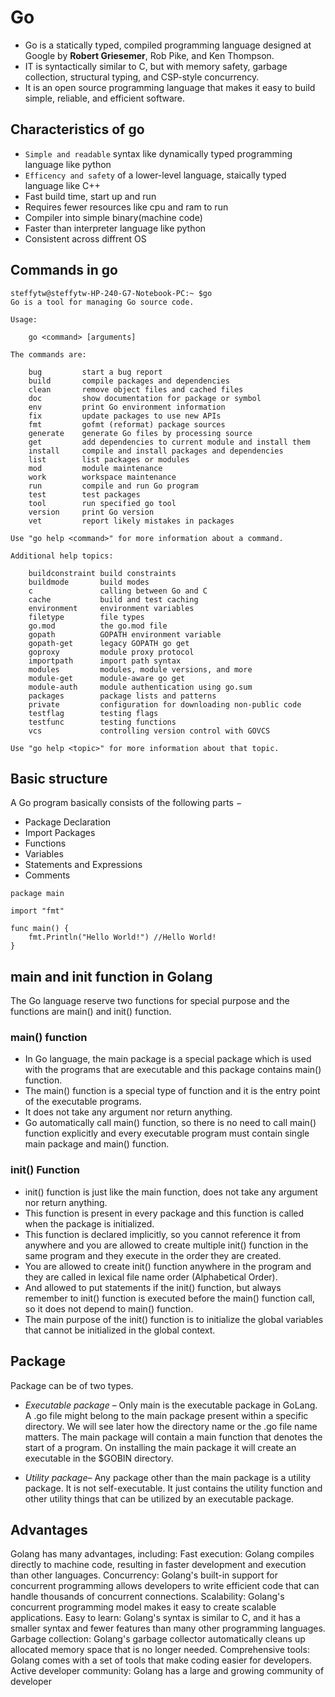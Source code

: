 # Go

- Go is a statically typed, compiled programming language designed at Google by **Robert Griesemer**, Rob Pike, and Ken Thompson.
- IT is syntactically similar to C, but with memory safety, garbage collection, structural typing, and CSP-style concurrency.
- It is an open source programming language that makes it easy to build simple, reliable, and efficient software.

## Characteristics of go
- `Simple and readable` syntax like dynamically typed programming language like python
- `Efficency and safety` of a lower-level language, staically typed language like C++
- Fast build time, start up and run
- Requires fewer resources like cpu and ram to run
- Compiler into simple binary(machine code)
- Faster than interpreter language like python
- Consistent across diffrent OS

## Commands in go

```
steffytw@steffytw-HP-240-G7-Notebook-PC:~ $go
Go is a tool for managing Go source code.

Usage:

	go <command> [arguments]

The commands are:

	bug         start a bug report
	build       compile packages and dependencies
	clean       remove object files and cached files
	doc         show documentation for package or symbol
	env         print Go environment information
	fix         update packages to use new APIs
	fmt         gofmt (reformat) package sources
	generate    generate Go files by processing source
	get         add dependencies to current module and install them
	install     compile and install packages and dependencies
	list        list packages or modules
	mod         module maintenance
	work        workspace maintenance
	run         compile and run Go program
	test        test packages
	tool        run specified go tool
	version     print Go version
	vet         report likely mistakes in packages

Use "go help <command>" for more information about a command.

Additional help topics:

	buildconstraint build constraints
	buildmode       build modes
	c               calling between Go and C
	cache           build and test caching
	environment     environment variables
	filetype        file types
	go.mod          the go.mod file
	gopath          GOPATH environment variable
	gopath-get      legacy GOPATH go get
	goproxy         module proxy protocol
	importpath      import path syntax
	modules         modules, module versions, and more
	module-get      module-aware go get
	module-auth     module authentication using go.sum
	packages        package lists and patterns
	private         configuration for downloading non-public code
	testflag        testing flags
	testfunc        testing functions
	vcs             controlling version control with GOVCS

Use "go help <topic>" for more information about that topic.

```

## Basic structure

A Go program basically consists of the following parts −

- Package Declaration
- Import Packages
- Functions
- Variables
- Statements and Expressions
- Comments

```
package main

import "fmt"

func main() {
	fmt.Println("Hello World!") //Hello World!
}
```

## main and init function in Golang

The Go language reserve two functions for special purpose and the functions are main() and init() function.

### main() function
- In Go language, the main package is a special package which is used with the programs that are executable and this package contains main() function. 
- The main() function is a special type of function and it is the entry point of the executable programs. 
- It does not take any argument nor return anything. 
- Go automatically call main() function, so there is no need to call main() function explicitly and every executable program must contain single main package and main() function.

### init() Function

- init() function is just like the main function, does not take any argument nor return anything. 
- This function is present in every package and this function is called when the package is initialized. 
- This function is declared implicitly, so you cannot reference it from anywhere and you are allowed to create multiple init() function in the same program and they execute in the order they are created. 
- You are allowed to create init() function anywhere in the program and they are called in lexical file name order (Alphabetical Order). 
- And allowed to put statements if the init() function, but always remember to init() function is executed before the main() function call, so it does not depend to main() function. 
- The main purpose of the init() function is to initialize the global variables that cannot be initialized in the global context.

## Package

Package can be of two types.

- *Executable package* – Only main is the executable package in GoLang. A .go file might belong to the main package present within a specific directory. We will see later how the directory name or the .go file name matters.  The main package will contain a main function that denotes the start of a program. On installing the main package it will create an executable in the $GOBIN directory.

- *Utility package*– Any package other than the main package is a utility package. It is not self-executable. It just contains the utility function and other utility things that can be utilized by an executable package.

## Advantages

Golang has many advantages, including:
Fast execution: Golang compiles directly to machine code, resulting in faster development and execution than other languages. 
Concurrency: Golang's built-in support for concurrent programming allows developers to write efficient code that can handle thousands of concurrent connections. 
Scalability: Golang's concurrent programming model makes it easy to create scalable applications. 
Easy to learn: Golang's syntax is similar to C, and it has a smaller syntax and fewer features than many other programming languages. 
Garbage collection: Golang's garbage collector automatically cleans up allocated memory space that is no longer needed. 
Comprehensive tools: Golang comes with a set of tools that make coding easier for developers. 
Active developer community: Golang has a large and growing community of developer
